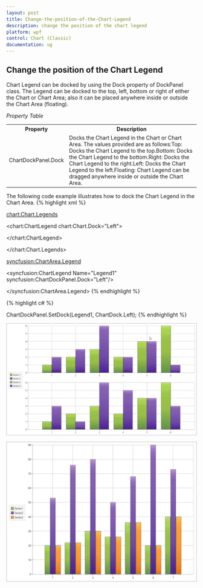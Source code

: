 ```yaml
---
layout: post
title: Change-the-position-of-the-Chart-Legend
description: change the position of the chart legend
platform: wpf
control: Chart (Classic)
documentation: ug
---
```


## Change the position of the Chart Legend

Chart Legend can be docked by using the Dock property of DockPanel class. The Legend can be docked to the top, left, bottom or right of either the Chart or Chart Area; also it can be placed anywhere inside or outside the Chart Area (floating).

_Property Table_

<table>
<tr>
<th>
Property</th><th>
Description</th></tr>
<tr>
<td>
ChartDockPanel.Dock</td><td>
Docks the Chart Legend in the Chart or Chart Area. The values provided are as follows:Top: Docks the Chart Legend to the top.Bottom: Docks the Chart Legend to the bottom.Right: Docks the Chart Legend to the right.Left: Docks the Chart Legend to the left.Floating: Chart Legend can be dragged anywhere inside or outside the Chart Area.</td></tr>
</table>
The following code example illustrates how to dock the Chart Legend in the Chart Area.
{% highlight xml %}




<chart:Chart.Legends>

<chart:ChartLegend chart:Chart.Dock="Left">

</chart:ChartLegend>

</chart:Chart.Legends>



<syncfusion:ChartArea.Legend>

<syncfusion:ChartLegend Name="Legend1" syncfusion:ChartDockPanel.Dock="Left"/>

</syncfusion:ChartArea.Legend>
{% endhighlight  %}

{% highlight c# %}




ChartDockPanel.SetDock(Legend1, ChartDock.Left);
{% endhighlight  %}


![](Change-the-position-of-the-Chart-Legend_images/Change-the-position-of-the-Chart-Legend_img1.png)



![](Change-the-position-of-the-Chart-Legend_images/Change-the-position-of-the-Chart-Legend_img2.png)





